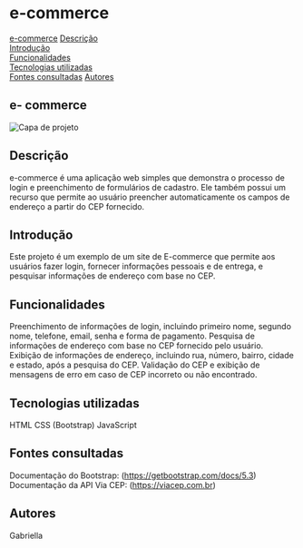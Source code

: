 # e-commerce
[e-commerce](#e-commerce)
[Descrição](#descri%C3%A7%C3%A3o)  
[Introdução](#introdu%C3%A7%C3%A3o)  
[Funcionalidades](#funcionalidades)  
[Tecnologias utilizadas](#tecnologias-utilizadas)  
[Fontes consultadas](#fontes-consultadas) 
[Autores](#autores)


## e- commerce

![Capa de projeto](imgprojeto.png)

## Descrição
 e-commerce é uma aplicação web simples que demonstra o processo de login e preenchimento de formulários de cadastro. Ele também possui um recurso que permite ao usuário preencher automaticamente os campos de endereço a partir do CEP fornecido.
## Introdução
Este projeto é um exemplo de um site de E-commerce que permite aos usuários fazer login, fornecer informações pessoais e de entrega, e pesquisar informações de endereço com base no CEP.
## Funcionalidades
Preenchimento de informações de login, incluindo primeiro nome, segundo nome, telefone, email, senha e forma de pagamento.
Pesquisa de informações de endereço com base no CEP fornecido pelo usuário.
Exibição de informações de endereço, incluindo rua, número, bairro, cidade e estado, após a pesquisa do CEP.
Validação do CEP e exibição de mensagens de erro em caso de CEP incorreto ou não encontrado.
## Tecnologias utilizadas
HTML
CSS (Bootstrap)
JavaScript
## Fontes consultadas
Documentação do Bootstrap: (https://getbootstrap.com/docs/5.3)
Documentação da API Via CEP: (https://viacep.com.br)
## Autores
Gabriella 